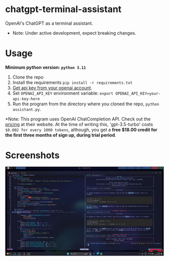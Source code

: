 # chatgpt-terminal-assistant
OpenAI's ChatGPT as a terminal assistant.

* Note: Under active development, expect breaking changes.

# Usage

**Minimum python version: `python 3.11`**
1. Clone the repo
2. Install the requirements `pip install -r requirements.txt`
3. [Get api key from your openai account](https://platform.openai.com/docs/api-reference/authentication).
4. Set `OPENAI_API_KEY` environment variable: `export OPENAI_API_KEY=your-api-key-here`
5. Run the program from the directory where you cloned the repo, `python assistant.py`.

*Note: This program uses OpenAI ChatCompletion API. Check out the [pricing](https://openai.com/pricing) at their website. 
At the time of writing this, 'gpt-3.5-turbo' costs `$0.002 for every 1000 tokens`, although, you get a **free $18.00 credit
for the first three months of sign up, during trial period**.

# Screenshots
![Screenshot-1](/media/screenshot4.png)
